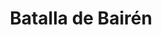﻿---
title: "Batalla de Bairén"
permalink: periodes_501.html
layout: periode
dataInici: 1097-01
sidebar: periodes
pares:
  - id: 469
    title: "Reconquista"
    dataInici: "(722)"
    dataFi: "(1492)"

fills:
jocsPrincipals:
jocsEscenaris:
jocsEpoca:
  - title: "La Reconquista: Edad Media S.VIII – XV"
    bggId: 120423
    escenari: "Bairen"

jocsEpocaEscenaris:
---

